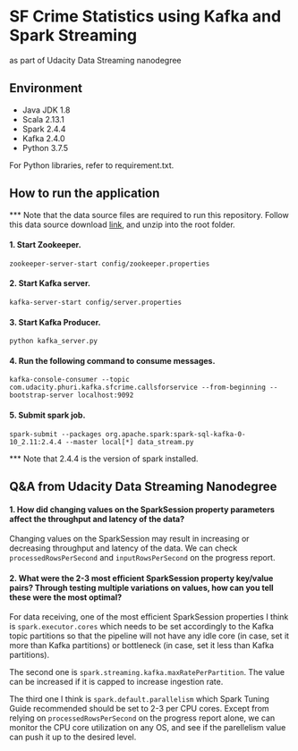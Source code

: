 # SF Crime Statistics using Kafka and Spark Streaming
as part of Udacity Data Streaming nanodegree

## Environment
- Java JDK 1.8
- Scala 2.13.1
- Spark 2.4.4
- Kafka 2.4.0
- Python 3.7.5

For Python libraries, refer to requirement.txt.

## How to run the application
*** Note that the data source files are required to run this repository.  Follow this data source download [link](https://drive.google.com/file/d/1FqsGfUiczZkGUCqzo8otwKLcIa9n--3-/view?usp=sharing), and unzip into the root folder.

#### 1. Start Zookeeper.

`zookeeper-server-start config/zookeeper.properties`

#### 2. Start Kafka server.

`kafka-server-start config/server.properties`

#### 3. Start Kafka Producer.

`python kafka_server.py`

#### 4. Run the following command to consume messages.

`kafka-console-consumer --topic com.udacity.phuri.kafka.sfcrime.callsforservice --from-beginning --bootstrap-server localhost:9092`

#### 5. Submit spark job.

`spark-submit --packages org.apache.spark:spark-sql-kafka-0-10_2.11:2.4.4 --master local[*] data_stream.py`

*** Note that 2.4.4 is the version of spark installed.


## Q&A from Udacity Data Streaming Nanodegree

#### 1. How did changing values on the SparkSession property parameters affect the throughput and latency of the data?

Changing values on the SparkSession may result in increasing or decreasing throughput and latency of the data.  We can check `processedRowsPerSecond` and `inputRowsPerSecond` on the progress report. 

#### 2. What were the 2-3 most efficient SparkSession property key/value pairs? Through testing multiple variations on values, how can you tell these were the most optimal?

For data receiving, one of the most efficient SparkSession properties I think is `spark.executor.cores` which needs to be set accordingly to the Kafka topic partitions so that the pipeline will not have any idle core (in case, set it more than Kafka partitions) or bottleneck (in case, set it less than Kafka partitions).

The second one is `spark.streaming.kafka.maxRatePerPartition`.  The value can be increased if it is capped to increase ingestion rate.

The third one I think is `spark.default.parallelism` which Spark Tuning Guide recommended should be set to 2-3 per CPU cores.  Except from relying on `processedRowsPerSecond` on the progress report alone, we can monitor the CPU core utilization on any OS, and see if the parellelism value can push it up to the desired level.
